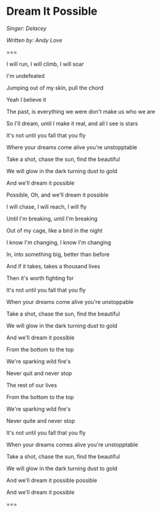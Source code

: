 # Dream It Possible

_Singer: Delacey_

_Written by: Andy Love_

===

I will run, I will climb, I will soar

I'm undefeated

Jumping out of my skin, pull the chord

Yeah I believe it

The past, is everything we were don't make us who we are

So I'll dream, until I make it real, and all I see is stars

It's not until you fall that you fly

Where your dreams come alive you're unstopptable

Take a shot, chase the sun, find the beautiful

We will glow in the dark turning dust to gold

And we'll dream it possible

Possible, Oh, and we'll dream it possible

I will chase, I will reach, I will fly

Until I'm breaking, until I'm breaking

Out of my cage, like a bird in the night

I know I'm changing, I know I'm changing

In, into something big, better than before

And if it takes, takes a thousand lives

Then it's worth fighting for

It's not until you fall that you fly

When your dreams come alive you're unstoppable

Take a shot, chase the sun, find the beautiful

We will glow in the dark turning dust to gold

And we'll dream it possible

From the bottom to the top

We're sparking wild fire's

Never quit and never stop

The rest of our lives

From the bottom to the top

We're sparking wild fire's

Never quite and never stop

It's not until you fall that you fly

When your dreams comes alive you're unstopptable

Take a shot, chase the sun, find the beautiful

We will glow in the dark turning dust to gold

And we'll dream it possible possible

And we'll dream it possible

===
